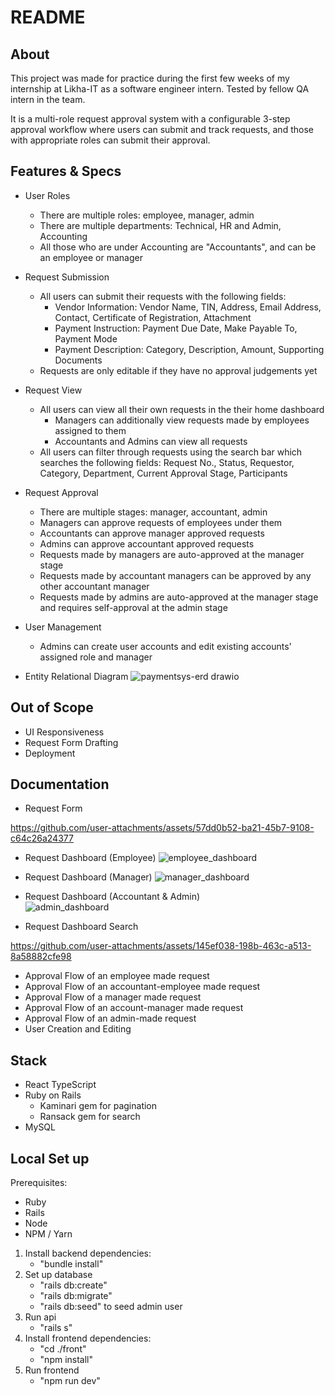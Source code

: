 # README

## About 
This project was made for practice during the first few weeks of my internship at Likha-IT as a software engineer intern. Tested by fellow QA intern in the team. 

It is a multi-role request approval system with a configurable 3-step approval workflow where users can submit and track requests, and those with appropriate roles can submit their approval. 

## Features & Specs
- User Roles
  - There are multiple roles: employee, manager, admin
  - There are multiple departments: Technical, HR and Admin, Accounting
  - All those who are under Accounting are "Accountants", and can be an employee or manager
- Request Submission 
  - All users can submit their requests with the following fields: 
    - Vendor Information: Vendor Name, TIN, Address, Email Address, Contact, Certificate of Registration, Attachment  
    - Payment Instruction: Payment Due Date, Make Payable To, Payment Mode 
    - Payment Description: Category, Description, Amount, Supporting Documents
  - Requests are only editable if they have no approval judgements yet
- Request View 
  - All users can view all their own requests in the their home dashboard
    - Managers can additionally view requests made by employees assigned to them
    - Accountants and Admins can view all requests
  - All users can filter through requests using the search bar which searches the following fields: Request No., Status, Requestor, Category, Department, Current Approval Stage, Participants
- Request Approval 
  - There are multiple stages: manager, accountant, admin
  - Managers can approve requests of employees under them
  - Accountants can approve manager approved requests
  - Admins can approve accountant approved requests 
  - Requests made by managers are auto-approved at the manager stage 
  - Requests made by accountant managers can be approved by any other accountant manager
  - Requests made by admins are auto-approved at the manager stage and requires self-approval at the admin stage
- User Management 
  - Admins can create user accounts and edit existing accounts' assigned role and manager
  
- Entity Relational Diagram 
![paymentsys-erd drawio](https://github.com/user-attachments/assets/f32b5f36-c821-42cc-8d2b-288b4c636e59)

## Out of Scope 
- UI Responsiveness 
- Request Form Drafting
- Deployment

## Documentation
- Request Form 

https://github.com/user-attachments/assets/57dd0b52-ba21-45b7-9108-c64c26a24377

- Request Dashboard (Employee) 
![employee_dashboard](https://github.com/user-attachments/assets/9014e0c3-361a-4fe1-b703-02f8b8dcb1bd)

- Request Dashboard (Manager) 
![manager_dashboard](https://github.com/user-attachments/assets/9724049f-42a8-40c1-adef-77fe78fcc36e)

- Request Dashboard (Accountant & Admin)  
![admin_dashboard](https://github.com/user-attachments/assets/4360854b-b50b-4f39-aeed-f2a5234cfea1)

- Request Dashboard Search 

https://github.com/user-attachments/assets/145ef038-198b-463c-a513-8a58882cfe98

- Approval Flow of an employee made request
- Approval Flow of an accountant-employee made request
- Approval Flow of a manager made request 
- Approval Flow of an account-manager made request
- Approval Flow of an admin-made request
- User Creation and Editing

## Stack 
- React TypeScript
- Ruby on Rails
  - Kaminari gem for pagination
  - Ransack gem for search 
- MySQL

## Local Set up
Prerequisites: 
- Ruby
- Rails 
- Node 
- NPM / Yarn

1. Install backend dependencies: 
    - "bundle install" 
2. Set up database 
    - "rails db:create"
    - "rails db:migrate" 
    - "rails db:seed" to seed admin user 
3. Run api
    - "rails s" 
4. Install frontend dependencies: 
    - "cd ./front"
    - "npm install" 
5. Run frontend 
    - "npm run dev" 
